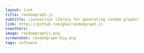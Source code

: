 ```yaml
---
layout: link
title: randomgraph.js
subtitle: (javascript library for generating random graphs)
link: https://github.com/gka/randomgraph.js
coauthors:
image: randomgraphjs.png
screenshot: randomgraph-big.png
tags: software
---
```

